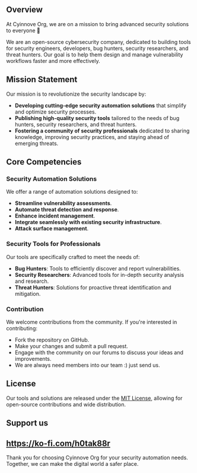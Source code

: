 ## Overview

At Cyinnove Org, we are on a mission to bring advanced security solutions to everyone 🚀

We are an open-source cybersecurity company, dedicated to building tools for security engineers, developers, bug hunters, security researchers, and threat hunters. Our goal is to help them design and manage vulnerability workflows faster and more effectively.

## Mission Statement

Our mission is to revolutionize the security landscape by:
- **Developing cutting-edge security automation solutions** that simplify and optimize security processes.
- **Publishing high-quality security tools** tailored to the needs of bug hunters, security researchers, and threat hunters.
- **Fostering a community of security professionals** dedicated to sharing knowledge, improving security practices, and staying ahead of emerging threats.

## Core Competencies

### Security Automation Solutions
We offer a range of automation solutions designed to:
- **Streamline vulnerability assessments**. 
- **Automate threat detection and response**. 
- **Enhance incident management**.
- **Integrate seamlessly with existing security infrastructure**.
- **Attack surface management**.

### Security Tools for Professionals
Our tools are specifically crafted to meet the needs of:
- **Bug Hunters**: Tools to efficiently discover and report vulnerabilities.
- **Security Researchers**: Advanced tools for in-depth security analysis and research.
- **Threat Hunters**: Solutions for proactive threat identification and mitigation.

### Contribution
We welcome contributions from the community. If you're interested in contributing:
- Fork the repository on GitHub.
- Make your changes and submit a pull request.
- Engage with the community on our forums to discuss your ideas and improvements.
- We are always need members into our team :) just send us.

<!--
## Contact Us

For support, inquiries, or more information, please contact us at:
- **Email**: support@cyinnove.org
- **Website**: []()
- **GitHub**: [github.com/CyinnoveOrg](https://github.com/CyInnove)
- **Twitter**: [@CyinnoveOrg](https://twitter.com/)
- **LinkedIn**: [CyinnoveOrg](https://www.linkedin.com/company/cyinnove-org)
!-->
## License

Our tools and solutions are released under the [MIT License](LICENSE), allowing for open-source contributions and wide distribution. 

## Support us 
https://ko-fi.com/h0tak88r
---

Thank you for choosing Cyinnove Org for your security automation needs. Together, we can make the digital world a safer place.
